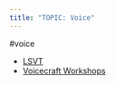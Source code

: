 ```yaml
---
title: "TOPIC: Voice"
---
```


#voice
- [LSVT](cpd/speech/lsvt.md)
- [Voicecraft Workshops](cpd/voice/voicecraft.md)